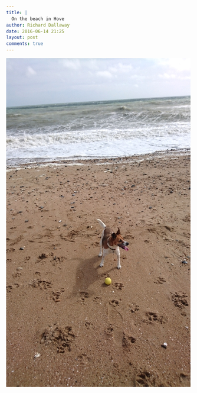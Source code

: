 ```yaml
---
title: |
  On the beach in Hove
author: Richard Dallaway
date: 2016-06-14 21:25
layout: post
comments: true
---
```


<div><a href="/media/tp_2016-06-14_16_39_35.jpg"><img src="/media/tp_thumb_2016-06-14_16_39_35.jpg" width="500" height="889"/></a></div>

  
      
